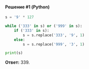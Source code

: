 #### Решение #1 (Python)
```python
s = '9' * 127

while ('333' in s) or ('999' in s):
	if ('333' in s):
		s = s.replace('333', '9', 1)
	else:
		s = s.replace('999', '3', 1)

print(s)
```
**Ответ:** 339.
